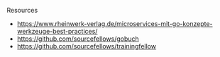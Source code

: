 Resources

- https://www.rheinwerk-verlag.de/microservices-mit-go-konzepte-werkzeuge-best-practices/
- https://github.com/sourcefellows/gobuch
- https://github.com/sourcefellows/trainingfellow